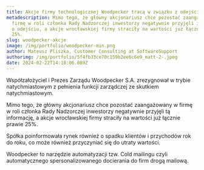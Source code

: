 ```yaml
---
title: Akcje firmy technologicznej Woodpecker tracą w związku z odejściem Prezesa
metadescription: Mimo tego, że główny akcjonariusz chce pozostać zaangażowany w
  firmę w roli członka Rady Nadzorczej inwestorzy negatywnie przyjęli informację
  o odejściu, a akcje wrocławskiej firmy straciły na wartości już łącznie prawie
  25%.
slug: woodpecker-akcje
image: /img/portfolio/woodpecker-min.png
author: Mateusz Pliszka, Customer Consulting at SoftwareSupport
authorimg: /img/portfolio/5f4fb33ce70c159b2ee6c6e9_matt-2-.jpeg
date: 2024-02-22T14:18:06.089Z
---
```

Współzałożyciel i Prezes Zarządu Woodpecker S.A. zrezygnował w trybie natychmiastowym z pełnienia funkcji zarządczej ze skutkiem natychmiastowym.

Mimo tego, że główny akcjonariusz chce pozostać zaangażowany w firmę w roli członka Rady Nadzorczej inwestorzy negatywnie przyjęli tą informację, a akcje wrocławskiej firmy straciły na wartości już łącznie prawie 25%.

Spółka poinformowała rynek również o spadku klientów i przychodów rok do roku, co może również przyczyniać się do utraty wartości.

Woodpecker to narzędzie automatyzacji tzw. Cold mailingu czyli automatycznego spersonalizowanego docierania do firm drogą mailową.

